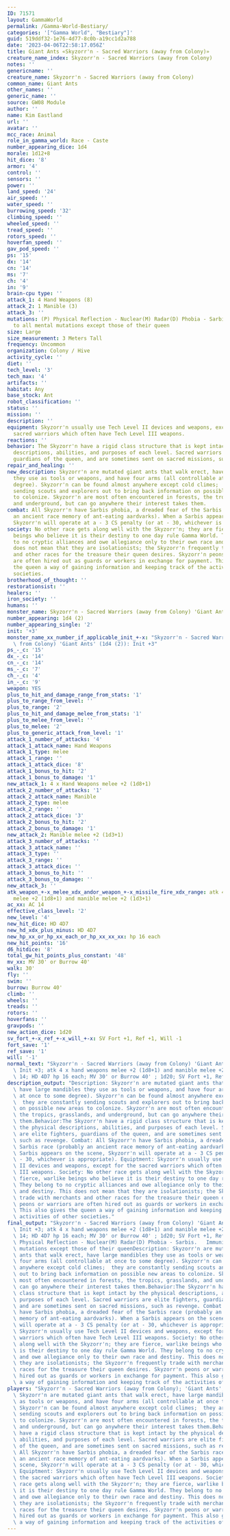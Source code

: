 ```yaml
---
ID: 71571
layout: GammaWorld
permalink: /Gamma-World-Bestiary/
categories: '["Gamma World", "Bestiary"]'
guid: 519ddf32-1e76-4d77-8c0b-a19cc1d2a788
date: '2023-04-06T22:58:17.056Z'
title: Giant Ants «Skyzorr'n - Sacred Warriors (away from Colony)»
creature_name_index: Skyzorr'n - Sacred Warriors (away from Colony)
notes: ''
genericname: ''
creature_name: Skyzorr'n - Sacred Warriors (away from Colony)
common_name: Giant Ants
other_names: ''
generic_name: ''
source: GW08 Module
author: ''
name: Kim Eastland
url: ''
avatar: ''
mcc_race: Animal
role_in_gamma_world: Race - Caste
number_appearing_dice: 1d4
morale: 1d12+8
hit_dice: '8'
armor: '4'
control: ''
sensors: ''
power: ''
land_speed: '24'
air_speed: ''
water_speed: ''
burrowing_speed: '32'
climbing_speed: ''
wheeled_speed: ''
tread_speed: ''
rotors_speed: ''
hoverfan_speed: ''
gav_pod_speed: ''
ps: '15'
dx: '14'
cn: '14'
ms: '7'
ch: '4'
in: '9'
brain-cpu type: ''
attack_1: 4 Hand Weapons (8)
attack_2: 1 Manible (3)
attack_3: ''
mutations: (P) Physical Reflection - Nuclear(M) Radar(D) Phobia - Sarbis.   Immunity
  to all mental mutations except those of their queen
size: Large
size_measurement: 3 Meters Tall
frequency: Uncommon
organization: Colony / Hive
activity_cycle: ''
diet: ''
tech_level: '3'
tech_max: '4'
artifacts: ''
habitat: Any
base_stock: Ant
robot_classification: ''
status: ''
mission: ''
description: ''
equipment: Skyzorr'n usually use Tech Level II devices and weapons, except for the
  sacred warriors which often have Tech Level III weapons.
reactions: ''
behavior: The Skyzorr'n have a rigid class structure that is kept intact by the physical
  descriptions, abilities, and purposes of each level. Sacred warriors are elite fighters,
  guardians of the queen, and are sometimes sent on sacred missions, such as revenge.
repair_and_healing: ''
new_description: Skyzorr'n are mutated giant ants that walk erect, have large mandibles
  they use as tools or weapons, and have four arms (all controllable at once to some
  degree). Skyzorr'n can be found almost anywhere except cold climes;  they are constantly
  sending scouts and explorers out to bring back information on possible new areas
  to colonize. Skyzorr'n are most often encountered in forests, the tropics, grasslands,
  and underground, but can go anywhere their interest takes them.
combat: All Skyzorr'n have Sarbis phobia, a dreaded fear of the Sarbis race (probably
  an ancient race memory of ant-eating aardvarks). When a Sarbis appears on the scene,
  Skyzorr'n will operate at a - 3 CS penalty (or at - 30, whichever is appropriate).
society: No other race gets along well with the Skyzorr'n; they are fierce, warlike
  beings who believe it is their destiny to one day rule Gamma World. They belong
  to no cryptic alliances and owe allegiance only to their own race and destiny. This
  does not mean that they are isolationists; the Skyzorr'n frequently trade with merchants
  and other races for the treasure their queen desires. Skyzorr'n peons or warriors
  are often hired out as guards or workers in exchange for payment. This also gives
  the queen a way of gaining information and keeping track of the activities of other
  societies.
brotherhood_of_thought: ''
restorationsist: ''
healers: ''
iron_society: ''
humans: ''
monster_name: Skyzorr'n - Sacred Warriors (away from Colony) 'Giant Ants'
number_appearing: 1d4 (2)
number_appearing_single: '2'
init: '+3'
monster_name_xx_number_if_applicable_init_+-x: "Skyzorr'n - Sacred Warriors (away\
  \ from Colony) 'Giant Ants' (1d4 (2)): Init +3"
ps_-_c: '15'
dx_-_c: '14'
cn_-_c: '14'
ms_-_c: '7'
ch_-_c: '4'
in_-_c: '9'
weapon: YES
plus_to_hit_and_damage_range_from_stats: '1'
plus_to_range_from_level: ''
plus_to_range: '2'
plus_to_hit_and_damage_melee_from_stats: '1'
plus_to_melee_from_level: ''
plus_to_melee: '2'
plus_to_generic_attack_from_level: '1'
attack_1_number_of_attacks: '4'
attack_1_attack_name: Hand Weapons
attack_1_type: melee
attack_1_range: ''
attack_1_attack_dice: '8'
attack_1_bonus_to_hit: '2'
attack_1_bonus_to_damage: '1'
new_attack_1: 4 x Hand Weapons melee +2 (1d8+1)
attack_2_number_of_attacks: '1'
attack_2_attack_name: Manible
attack_2_type: melee
attack_2_range: ''
attack_2_attack_dice: '3'
attack_2_bonus_to_hit: '2'
attack_2_bonus_to_damage: '1'
new_attack_2: Manible melee +2 (1d3+1)
attack_3_number_of_attacks: ''
attack_3_attack_name: ''
attack_3_type: ''
attack_3_range: ''
attack_3_attack_dice: ''
attack_3_bonus_to_hit: ''
attack_3_bonus_to_damage: ''
new_attack_3: ''
atk_weapon_+-x_melee_xdx_andor_weapon_+-x_missile_fire_xdx_range: atk 4 x hand weapons
  melee +2 (1d8+1) and manible melee +2 (1d3+1)
ac_xx: AC 14
effective_class_level: '2'
new_level: '4'
new_hit_dice: HD 4D7
new_hd_xdx_plus_minus: HD 4D7
new_hp_xx_or_hp_xx_each_or_hp_xx_xx_xx: hp 16 each
new_hit_points: '16'
d6_hitdice: '8'
total_gw_hit_points_plus_constant: '48'
mv_xx: MV 30' or Burrow 40'
walk: 30'
fly: ''
swim: ''
burrow: Burrow 40'
climb: ''
wheels: ''
treads: ''
rotors: ''
hoverfans: ''
gravpods: ''
new_action_dice: 1d20
sv_fort_+-x_ref_+-x_will_+-x: SV Fort +1, Ref +1, Will -1
fort_save: '1'
ref_save: '1'
will: '-1'
normal_text: "Skyzorr'n - Sacred Warriors (away from Colony) 'Giant Ants' (1d4 (2)):\
  \ Init +3; atk 4 x hand weapons melee +2 (1d8+1) and manible melee +2 (1d3+1); AC\
  \ 14; HD 4D7 hp 16 each; MV 30' or Burrow 40' ; 1d20; SV Fort +1, Ref +1, Will -1"
description_output: "Description: Skyzorr'n are mutated giant ants that walk erect,\
  \ have large mandibles they use as tools or weapons, and have four arms (all controllable\
  \ at once to some degree). Skyzorr'n can be found almost anywhere except cold climes;\
  \  they are constantly sending scouts and explorers out to bring back information\
  \ on possible new areas to colonize. Skyzorr'n are most often encountered in forests,\
  \ the tropics, grasslands, and underground, but can go anywhere their interest takes\
  \ them.Behavior:The Skyzorr'n have a rigid class structure that is kept intact by\
  \ the physical descriptions, abilities, and purposes of each level. Sacred warriors\
  \ are elite fighters, guardians of the queen, and are sometimes sent on sacred missions,\
  \ such as revenge. Combat: All Skyzorr'n have Sarbis phobia, a dreaded fear of the\
  \ Sarbis race (probably an ancient race memory of ant-eating aardvarks). When a\
  \ Sarbis appears on the scene, Skyzorr'n will operate at a - 3 CS penalty (or at\
  \ - 30, whichever is appropriate). Equiptment: Skyzorr'n usually use Tech Level\
  \ II devices and weapons, except for the sacred warriors which often have Tech Level\
  \ III weapons. Society: No other race gets along well with the Skyzorr'n; they are\
  \ fierce, warlike beings who believe it is their destiny to one day rule Gamma World.\
  \ They belong to no cryptic alliances and owe allegiance only to their own race\
  \ and destiny. This does not mean that they are isolationists; the Skyzorr'n frequently\
  \ trade with merchants and other races for the treasure their queen desires. Skyzorr'n\
  \ peons or warriors are often hired out as guards or workers in exchange for payment.\
  \ This also gives the queen a way of gaining information and keeping track of the\
  \ activities of other societies."
final_output: "Skyzorr'n - Sacred Warriors (away from Colony) 'Giant Ants' (1d4 (2)):\
  \ Init +3; atk 4 x hand weapons melee +2 (1d8+1) and manible melee +2 (1d3+1); AC\
  \ 14; HD 4D7 hp 16 each; MV 30' or Burrow 40' ; 1d20; SV Fort +1, Ref +1, Will -1(P)\
  \ Physical Reflection - Nuclear(M) Radar(D) Phobia - Sarbis.   Immunity to all mental\
  \ mutations except those of their queenDescription: Skyzorr'n are mutated giant\
  \ ants that walk erect, have large mandibles they use as tools or weapons, and have\
  \ four arms (all controllable at once to some degree). Skyzorr'n can be found almost\
  \ anywhere except cold climes;  they are constantly sending scouts and explorers\
  \ out to bring back information on possible new areas to colonize. Skyzorr'n are\
  \ most often encountered in forests, the tropics, grasslands, and underground, but\
  \ can go anywhere their interest takes them.Behavior:The Skyzorr'n have a rigid\
  \ class structure that is kept intact by the physical descriptions, abilities, and\
  \ purposes of each level. Sacred warriors are elite fighters, guardians of the queen,\
  \ and are sometimes sent on sacred missions, such as revenge. Combat: All Skyzorr'n\
  \ have Sarbis phobia, a dreaded fear of the Sarbis race (probably an ancient race\
  \ memory of ant-eating aardvarks). When a Sarbis appears on the scene, Skyzorr'n\
  \ will operate at a - 3 CS penalty (or at - 30, whichever is appropriate). Equiptment:\
  \ Skyzorr'n usually use Tech Level II devices and weapons, except for the sacred\
  \ warriors which often have Tech Level III weapons. Society: No other race gets\
  \ along well with the Skyzorr'n; they are fierce, warlike beings who believe it\
  \ is their destiny to one day rule Gamma World. They belong to no cryptic alliances\
  \ and owe allegiance only to their own race and destiny. This does not mean that\
  \ they are isolationists; the Skyzorr'n frequently trade with merchants and other\
  \ races for the treasure their queen desires. Skyzorr'n peons or warriors are often\
  \ hired out as guards or workers in exchange for payment. This also gives the queen\
  \ a way of gaining information and keeping track of the activities of other societies."
players: "Skyzorr'n - Sacred Warriors (away from Colony); 'Giant Ants';Description:\
  \ Skyzorr'n are mutated giant ants that walk erect, have large mandibles they use\
  \ as tools or weapons, and have four arms (all controllable at once to some degree).\
  \ Skyzorr'n can be found almost anywhere except cold climes;  they are constantly\
  \ sending scouts and explorers out to bring back information on possible new areas\
  \ to colonize. Skyzorr'n are most often encountered in forests, the tropics, grasslands,\
  \ and underground, but can go anywhere their interest takes them.Behavior:The Skyzorr'n\
  \ have a rigid class structure that is kept intact by the physical descriptions,\
  \ abilities, and purposes of each level. Sacred warriors are elite fighters, guardians\
  \ of the queen, and are sometimes sent on sacred missions, such as revenge. Combat:\
  \ All Skyzorr'n have Sarbis phobia, a dreaded fear of the Sarbis race (probably\
  \ an ancient race memory of ant-eating aardvarks). When a Sarbis appears on the\
  \ scene, Skyzorr'n will operate at a - 3 CS penalty (or at - 30, whichever is appropriate).\
  \ Equiptment: Skyzorr'n usually use Tech Level II devices and weapons, except for\
  \ the sacred warriors which often have Tech Level III weapons. Society: No other\
  \ race gets along well with the Skyzorr'n; they are fierce, warlike beings who believe\
  \ it is their destiny to one day rule Gamma World. They belong to no cryptic alliances\
  \ and owe allegiance only to their own race and destiny. This does not mean that\
  \ they are isolationists; the Skyzorr'n frequently trade with merchants and other\
  \ races for the treasure their queen desires. Skyzorr'n peons or warriors are often\
  \ hired out as guards or workers in exchange for payment. This also gives the queen\
  \ a way of gaining information and keeping track of the activities of other societies.|"
---
```

</br>